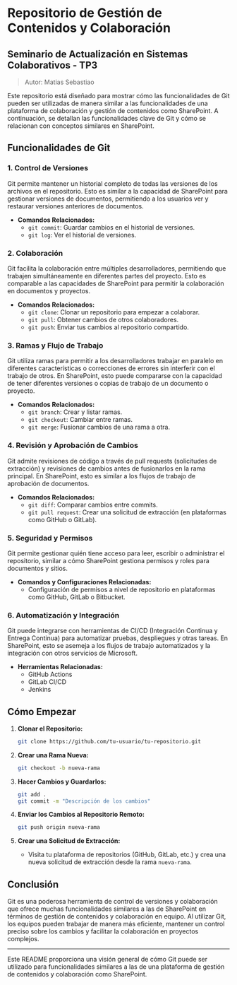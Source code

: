 # Repositorio de Gestión de Contenidos y Colaboración

## Seminario de Actualización en Sistemas Colaborativos - TP3
> Autor: Matias Sebastiao

Este repositorio está diseñado para mostrar cómo las funcionalidades de Git pueden ser utilizadas de manera similar a las funcionalidades de una plataforma de colaboración y gestión de contenidos como SharePoint. A continuación, se detallan las funcionalidades clave de Git y cómo se relacionan con conceptos similares en SharePoint.

## Funcionalidades de Git

### 1. Control de Versiones
Git permite mantener un historial completo de todas las versiones de los archivos en el repositorio. Esto es similar a la capacidad de SharePoint para gestionar versiones de documentos, permitiendo a los usuarios ver y restaurar versiones anteriores de documentos.

- **Comandos Relacionados:**
  - `git commit`: Guardar cambios en el historial de versiones.
  - `git log`: Ver el historial de versiones.

### 2. Colaboración
Git facilita la colaboración entre múltiples desarrolladores, permitiendo que trabajen simultáneamente en diferentes partes del proyecto. Esto es comparable a las capacidades de SharePoint para permitir la colaboración en documentos y proyectos.

- **Comandos Relacionados:**
  - `git clone`: Clonar un repositorio para empezar a colaborar.
  - `git pull`: Obtener cambios de otros colaboradores.
  - `git push`: Enviar tus cambios al repositorio compartido.

### 3. Ramas y Flujo de Trabajo
Git utiliza ramas para permitir a los desarrolladores trabajar en paralelo en diferentes características o correcciones de errores sin interferir con el trabajo de otros. En SharePoint, esto puede compararse con la capacidad de tener diferentes versiones o copias de trabajo de un documento o proyecto.

- **Comandos Relacionados:**
  - `git branch`: Crear y listar ramas.
  - `git checkout`: Cambiar entre ramas.
  - `git merge`: Fusionar cambios de una rama a otra.

### 4. Revisión y Aprobación de Cambios
Git admite revisiones de código a través de pull requests (solicitudes de extracción) y revisiones de cambios antes de fusionarlos en la rama principal. En SharePoint, esto es similar a los flujos de trabajo de aprobación de documentos.

- **Comandos Relacionados:**
  - `git diff`: Comparar cambios entre commits.
  - `git pull request`: Crear una solicitud de extracción (en plataformas como GitHub o GitLab).

### 5. Seguridad y Permisos
Git permite gestionar quién tiene acceso para leer, escribir o administrar el repositorio, similar a cómo SharePoint gestiona permisos y roles para documentos y sitios.

- **Comandos y Configuraciones Relacionadas:**
  - Configuración de permisos a nivel de repositorio en plataformas como GitHub, GitLab o Bitbucket.

### 6. Automatización y Integración
Git puede integrarse con herramientas de CI/CD (Integración Continua y Entrega Continua) para automatizar pruebas, despliegues y otras tareas. En SharePoint, esto se asemeja a los flujos de trabajo automatizados y la integración con otros servicios de Microsoft.

- **Herramientas Relacionadas:**
  - GitHub Actions
  - GitLab CI/CD
  - Jenkins

## Cómo Empezar

1. **Clonar el Repositorio:**
   ```sh
   git clone https://github.com/tu-usuario/tu-repositorio.git
   ```

2. **Crear una Rama Nueva:**
   ```sh
   git checkout -b nueva-rama
   ```

3. **Hacer Cambios y Guardarlos:**
   ```sh
   git add .
   git commit -m "Descripción de los cambios"
   ```

4. **Enviar los Cambios al Repositorio Remoto:**
   ```sh
   git push origin nueva-rama
   ```

5. **Crear una Solicitud de Extracción:**
   - Visita tu plataforma de repositorios (GitHub, GitLab, etc.) y crea una nueva solicitud de extracción desde la rama `nueva-rama`.

## Conclusión

Git es una poderosa herramienta de control de versiones y colaboración que ofrece muchas funcionalidades similares a las de SharePoint en términos de gestión de contenidos y colaboración en equipo. Al utilizar Git, los equipos pueden trabajar de manera más eficiente, mantener un control preciso sobre los cambios y facilitar la colaboración en proyectos complejos.

---

Este README proporciona una visión general de cómo Git puede ser utilizado para funcionalidades similares a las de una plataforma de gestión de contenidos y colaboración como SharePoint.
